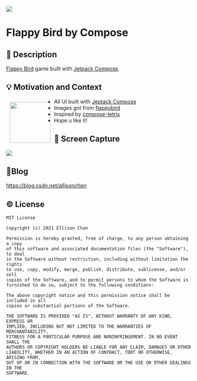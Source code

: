 ![](https://z3.ax1x.com/2021/07/24/Wco1QH.png)

# Flappy Bird by Compose

## :scroll: Description
[Flappy Bird](https://flappybird.io/) game built with [Jetpack Compose](https://developer.android.google.cn/jetpack/compose). 

## :bulb: Motivation and Context
<img src="https://z3.ax1x.com/2021/07/18/W3TSxI.png" width=110 align=left hspace="10" vspace="10"  >

* All UI built with [Jeptack Compose](https://developer.android.google.cn/jetpack/compose)
* Images got from [flappybird](https://flappybird.io/)
* Inspired by [compose-tetris](https://github.com/vitaviva/compose-tetris)
* Hope u like it!

## :camera_flash: Screen Capture
![](https://z3.ax1x.com/2021/07/25/WRk7ff.gif)

## :memo:Blog
<https://blog.csdn.net/allisonchen>

## :copyright: License                                                                                                                                                                                                                          
```
MIT License

Copyright (c) 2021 Ellison Chan

Permission is hereby granted, free of charge, to any person obtaining a copy
of this software and associated documentation files (the "Software"), to deal
in the Software without restriction, including without limitation the rights
to use, copy, modify, merge, publish, distribute, sublicense, and/or sell
copies of the Software, and to permit persons to whom the Software is
furnished to do so, subject to the following conditions:

The above copyright notice and this permission notice shall be included in all
copies or substantial portions of the Software.

THE SOFTWARE IS PROVIDED "AS IS", WITHOUT WARRANTY OF ANY KIND, EXPRESS OR
IMPLIED, INCLUDING BUT NOT LIMITED TO THE WARRANTIES OF MERCHANTABILITY,
FITNESS FOR A PARTICULAR PURPOSE AND NONINFRINGEMENT. IN NO EVENT SHALL THE
AUTHORS OR COPYRIGHT HOLDERS BE LIABLE FOR ANY CLAIM, DAMAGES OR OTHER
LIABILITY, WHETHER IN AN ACTION OF CONTRACT, TORT OR OTHERWISE, ARISING FROM,
OUT OF OR IN CONNECTION WITH THE SOFTWARE OR THE USE OR OTHER DEALINGS IN THE
SOFTWARE.
```